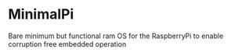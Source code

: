 MinimalPi
=========

Bare minimum but functional ram OS for the RaspberryPi to enable corruption free embedded operation